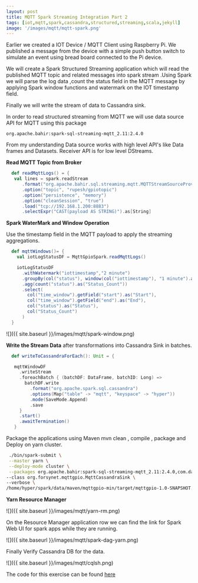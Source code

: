 ```yaml
---
layout: post
title: MQTT Spark Streaming Integration Part 2
tags: [iot,mqtt,spark,cassandra,structured,streaming,scala,jekyll]
image: '/images/mqtt/mqtt-spark.png'
---
```


Earlier we created a  IOT Device / MQTT Client using Raspberry Pi. We published a message from the device with a simple push button switch to simulate an event using bread board connected to the Pi device.

We will create a Spark Structured Streaming application which will read the published MQTT topic and related messages into spark stream .Using Spark we will parse the log data ,count the status field in the MQTT message by applying Spark window functions and watermark on the IOT timestamp field.

Finally we will write the stream of data to Cassandra sink.

In order to read structured streaming from MQTT we will use data source API for MQTT using this package

```
org.apache.bahir:spark-sql-streaming-mqtt_2.11:2.4.0
```

From my understanding Data source works with high level API's like Data frames and Datasets. Receiver API is for low level DStreams. 

**Read MQTT Topic from Broker** 

```scala
  def readMqttLogs() = {
   val lines = spark.readStream
      .format("org.apache.bahir.sql.streaming.mqtt.MQTTStreamSourceProvider")
      .option("topic", "rupesh/gpiotopic")
      .option("persistence", "memory")
      .option("cleanSession", "true")
      .load("tcp://192.168.1.200:8883")
      .selectExpr("CAST(payload AS STRING)").as[String]
```

**Spark WaterMark and Window Operation** 

Use the timestamp field in the MQTT payload to apply the streaming aggregations.

```scala
  def mqttWindows()= {
    val iotLogStatusDF = MqttGpioSpark.readMqttLogs()

    iotLogStatusDF
      .withWatermark("iottimestamp","2 minute")
      .groupBy(col("status"), window(col("iottimestamp"), "1 minute").as("time_window"))
      .agg(count("status").as("Status_Count"))
      .select(
        col("time_window").getField("start").as("Start"),
        col("time_window").getField("end").as("End"),
        col("status").as("Status"),
        col("Status_Count")
      )
  }
```



![]({{ site.baseurl }}/images/mqtt/spark-window.png)

**Write the Stream Data** after transformations into Cassandra Sink in batches.

```scala
  def writeToCassandraForEach(): Unit = {

   mqttWindowDF
     .writeStream
     .foreachBatch { (batchDF: DataFrame, batchID: Long) =>
       batchDF.write
         .format("org.apache.spark.sql.cassandra")
         .options(Map("table" -> "mqtt", "keyspace" -> "hyper"))
         .mode(SaveMode.Append)
         .save
     }
     .start()
     .awaitTermination()
   }
```

Package the applications using Maven mvn clean , compile , package and Deploy on yarn cluster.

```sh
 ./bin/spark-submit \
 --master yarn \
 --deploy-mode cluster \
 --packages org.apache.bahir:spark-sql-streaming-mqtt_2.11:2.4.0,com.datastax.spark:spark-cassandra-connector_2.11:2.4.2 \
--class org.forsynet.mqttgpio.MqttCassandraSink \
--verbose \
/home/hyper/spark/data/maven/mqttgpio-min/target/mqttgpio-1.0-SNAPSHOT.jar
```

**Yarn Resource Manager**

![]({{ site.baseurl }}/images/mqtt/yarn-rm.png)



On the Resource Manager application row we can find the link for Spark Web UI for spark apps while they are running.

![]({{ site.baseurl }}/images/mqtt/spark-dag-yarn.png)



Finally Verify Cassandra DB for the data.

![]({{ site.baseurl }}/images/mqtt/cqlsh.png)

The code for this exercise can be found [here](https://github.com/rupeshtr78/mqttspark)

